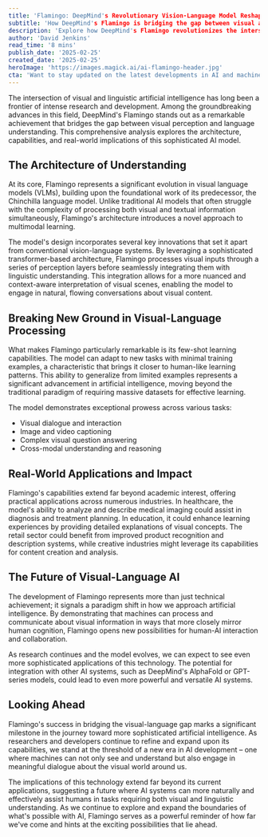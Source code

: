 ```yaml
---
title: 'Flamingo: DeepMind's Revolutionary Vision-Language Model Reshaping AI Understanding'
subtitle: 'How DeepMind's Flamingo is bridging the gap between visual and linguistic AI'
description: 'Explore how DeepMind's Flamingo revolutionizes the intersection of visual and linguistic AI, bridging the gap with its sophisticated architecture and transformative capabilities across various industries.'
author: 'David Jenkins'
read_time: '8 mins'
publish_date: '2025-02-25'
created_date: '2025-02-25'
heroImage: 'https://images.magick.ai/ai-flamingo-header.jpg'
cta: 'Want to stay updated on the latest developments in AI and machine learning? Follow us on LinkedIn for in-depth analysis and breaking news in the world of artificial intelligence.'
---
```


The intersection of visual and linguistic artificial intelligence has long been a frontier of intense research and development. Among the groundbreaking advances in this field, DeepMind's Flamingo stands out as a remarkable achievement that bridges the gap between visual perception and language understanding. This comprehensive analysis explores the architecture, capabilities, and real-world implications of this sophisticated AI model.

## The Architecture of Understanding

At its core, Flamingo represents a significant evolution in visual language models (VLMs), building upon the foundational work of its predecessor, the Chinchilla language model. Unlike traditional AI models that often struggle with the complexity of processing both visual and textual information simultaneously, Flamingo's architecture introduces a novel approach to multimodal learning.

The model's design incorporates several key innovations that set it apart from conventional vision-language systems. By leveraging a sophisticated transformer-based architecture, Flamingo processes visual inputs through a series of perception layers before seamlessly integrating them with linguistic understanding. This integration allows for a more nuanced and context-aware interpretation of visual scenes, enabling the model to engage in natural, flowing conversations about visual content.

## Breaking New Ground in Visual-Language Processing

What makes Flamingo particularly remarkable is its few-shot learning capabilities. The model can adapt to new tasks with minimal training examples, a characteristic that brings it closer to human-like learning patterns. This ability to generalize from limited examples represents a significant advancement in artificial intelligence, moving beyond the traditional paradigm of requiring massive datasets for effective learning.

The model demonstrates exceptional prowess across various tasks:
- Visual dialogue and interaction
- Image and video captioning
- Complex visual question answering
- Cross-modal understanding and reasoning

## Real-World Applications and Impact

Flamingo's capabilities extend far beyond academic interest, offering practical applications across numerous industries. In healthcare, the model's ability to analyze and describe medical imaging could assist in diagnosis and treatment planning. In education, it could enhance learning experiences by providing detailed explanations of visual concepts. The retail sector could benefit from improved product recognition and description systems, while creative industries might leverage its capabilities for content creation and analysis.

## The Future of Visual-Language AI

The development of Flamingo represents more than just technical achievement; it signals a paradigm shift in how we approach artificial intelligence. By demonstrating that machines can process and communicate about visual information in ways that more closely mirror human cognition, Flamingo opens new possibilities for human-AI interaction and collaboration.

As research continues and the model evolves, we can expect to see even more sophisticated applications of this technology. The potential for integration with other AI systems, such as DeepMind's AlphaFold or GPT-series models, could lead to even more powerful and versatile AI systems.

## Looking Ahead

Flamingo's success in bridging the visual-language gap marks a significant milestone in the journey toward more sophisticated artificial intelligence. As researchers and developers continue to refine and expand upon its capabilities, we stand at the threshold of a new era in AI development – one where machines can not only see and understand but also engage in meaningful dialogue about the visual world around us.

The implications of this technology extend far beyond its current applications, suggesting a future where AI systems can more naturally and effectively assist humans in tasks requiring both visual and linguistic understanding. As we continue to explore and expand the boundaries of what's possible with AI, Flamingo serves as a powerful reminder of how far we've come and hints at the exciting possibilities that lie ahead.